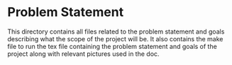 # Problem Statement

This directory contains all files related to the problem statement and goals describing what the scope of the project will be. It also contains the make file to run the tex file containing the problem statement and goals of the project along with relevant pictures used in the doc.
